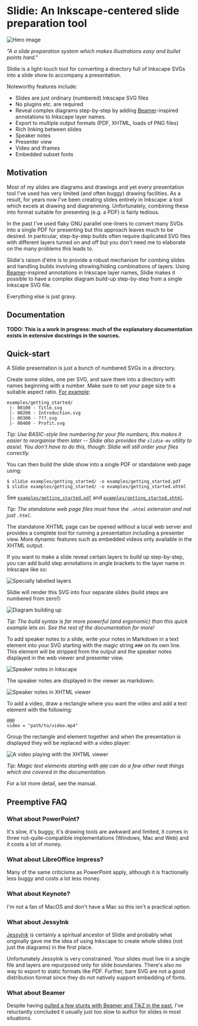 Slidie: An Inkscape-centered slide preparation tool
===================================================

![Hero image](./docs/source/_static/hero.png)

*"A a slide preparation system which makes illustrations easy and bullet points
hard."*

Slidie is a light-touch tool for converting a directory full of Inkscape SVGs
into a slide show to accompany a presentation.

Noteworthy features include:

* Slides are just ordinary (numbered) Inkscape SVG files
* No plugins etc. are required
* Reveal complex diagrams step-by-step by adding
  [Beamer](https://en.wikipedia.org/wiki/Beamer_(LaTeX))-inspired annotations
  to Inkscape layer names.
* Export to multiple output formats (PDF, XHTML, loads of PNG files)
* Rich linking between slides
* Speaker notes
* Presenter view
* Video and iframes
* Embedded subset fonts


Motivation
----------

Most of my slides are diagrams and drawings and yet every presentation tool
I've used has very limited (and often buggy) drawing facilities. As a result,
for years now I've been creating slides entirely in Inkscape: a tool which
excels at drawing and diagramming. Unfortunately, combining these into format
suitable for presenting (e.g. a PDF) is fairly tedious.

In the past I've used flaky GNU parallel one-liners to convert many SVGs into a
single PDF for presenting but this approach leaves much to be desired. In
particular, step-by-step builds often require duplicated SVG files with
different layers turned on and off but you don't need me to elaborate on the
many problems this leads to.

Slidie's raison d'etre is to provide a robust mechanism for combing slides and
handling builds involving showing/hiding combinations of layers. Using
[Beamer](https://en.wikipedia.org/wiki/Beamer_%28LaTeX%29)-inspired annotations
in Inkscape layer names, Slidie makes it possible to have a complex diagram
build-up step-by-step from a single Inkscape SVG file.

Everything else is just gravy.


Documentation
-------------

**TODO: This is a work in progress: much of the explanatory documentation exists
in extensive docstrings in the sources.**


Quick-start
-----------

A Slidie presentation is just a bunch of numbered SVGs in a directory.

Create some slides, one per SVG, and save them into a directory with names
beginning with a number. Make sure to set your page size to a suitable aspect
ratio. [For example](./examples/getting_started):

    examples/getting_started/
     |- 00100 - Title.svg
     |- 00200 - Introduction.svg
     |- 00300 - ???.svg
     |- 00400 - Profit.svg

*Tip: Use BASIC-style line numbering for your file numbers, this makes it
easier to reorganise them later -- Slidie also provides the `slidie-mv` utility
to assist. You don't have to do this, though: Slidie will still order your
files correctly.*

You can then build the slide show into a single PDF or standalone web page
using:

    $ slidie examples/getting_started/ -o examples/getting_started.pdf
    $ slidie examples/getting_started/ -o examples/getting_started.xhtml

See [`examples/getting_started.pdf`](./examples/getting_started.pdf) and
[`examples/getting_started.xhtml`](./examples/getting_started.xhtml).

*Tip: The standalone web page files must have the `.xhtml` extension and not
just `.html`.*

The standalone XHTML page can be opened without a local web server and provides
a complete tool for running a presentation including a presenter view. More
dynamic features such as embedded videos only available in the XHTML output.

If you want to make a slide reveal certain layers to build up step-by-step, you
can add build step annotations in angle brackets to the layer name in Inkscape
like so:

![Specially labelled layers](./docs/source/_static/build_steps_screenshot.png)

Slidie will render this SVG into four separate slides (build steps are numbered
from zero!):

![Diagram building up](./docs/source/_static/build_steps.png)

*Tip: The build syntax is far more powerful (and ergonomic) than this quick
example lets on. See the rest of the documentation for more!*

To add speaker notes to a slide, write your notes in Markdown in a text element
into your SVG starting with the magic string `###` on its own line. This
element will be stripped from the output and the speaker notes displayed in the
web viewer and presenter view.

![Speaker notes in Inkscape](./docs/source/_static/speaker_notes_source_screenshot.png)

The speaker notes are displayed in the viewer as markdown:

![Speaker notes in XHTML viewer](./docs/source/_static/speaker_notes_viewer_screenshot.png)

To add a video, draw a rectangle where you want the video and add a text
element with the following:

    @@@
    video = "path/to/video.mp4"

Group the rectangle and element together and when the presentation is displayed
they will be replaced with a video player:

![A video playing with the XHTML viewer](./docs/source/_static/video_viewer_screenshot.png)

*Tip: Magic text elements starting with `@@@` can do a few other neat things
which are covered in the documentation.*

For a lot more detail, see the manual.


Preemptive FAQ
--------------

### What about PowerPoint?

It's slow, it's buggy, it's drawing tools are awkward and limited, it comes in
three not-quite-compatible implementations (Windows, Mac and Web) and it costs
a lot of money.


### What about LibreOffice Impress?

Many of the same criticisms as PowerPoint apply, although it is fractionally
less buggy and costs a lot less money.


### What about Keynote?

I'm not a fan of MacOS and don't have a Mac so this isn't a practical option.


### What about JessyInk

[JessyInk](https://code.google.com/archive/p/jessyink/) is certainly a
spiritual ancestor of Slidie and probably what originally gave me the idea of
using Inkscape to create whole slides (not just the diagrams) in the first
place.

Unfortunately JessyInk is very constrained. Your slides must live in a single
file and layers are repurposed only for slide boundaries. There's also no way
to export to static formats like PDF. Further, bare SVG are not a good
distribution format since they do not natively support embedding of fonts.


### What about Beamer

Despite having [pulled a few stunts with Beamer and TikZ in the
past](http://jhnet.co.uk/misc/handWavyPCIe.pdf), I've reluctantly concluded it
usually just too slow to author for slides in most situations.


